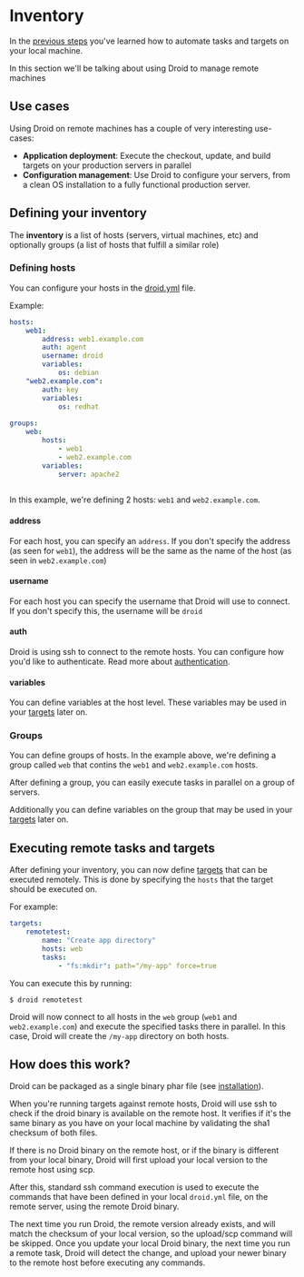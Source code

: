 # Inventory

In the [previous steps](targets) you've learned how to automate tasks and targets on your local machine.

In this section we'll be talking about using Droid to manage remote machines

## Use cases

Using Droid on remote machines has a couple of very interesting use-cases:

* **Application deployment**: Execute the checkout, update, and build targets on your production servers in parallel
* **Configuration management**: Use Droid to configure your servers, from a clean OS installation to a fully functional production server.

## Defining your inventory

The **inventory** is a list of hosts (servers, virtual machines, etc) and optionally groups (a list of hosts that fulfill a similar role)

### Defining hosts

You can configure your hosts in the [droid.yml](droid-yml) file.

Example:
```yaml
hosts:
    web1:
        address: web1.example.com
        auth: agent
        username: droid
        variables:
            os: debian
    "web2.example.com":
        auth: key
        variables:
            os: redhat
    
groups:
    web:
        hosts:
            - web1
            - web2.example.com
        variables:
            server: apache2
        
```

In this example, we're defining 2 hosts: `web1` and `web2.example.com`.

#### address

For each host, you can specify an `address`. If you don't specify the address (as seen for `web1`), the address will be the same as the name of the host (as seen in `web2.example.com`)

#### username

For each host you can specify the username that Droid will use to connect. If you don't specify this, the username will
be `droid`

#### auth

Droid is using ssh to connect to the remote hosts. You can configure how you'd like to authenticate. Read more about [authentication](authentication).

#### variables

You can define variables at the host level. These variables may be used in your [targets](targets) later on.

### Groups

You can define groups of hosts. In the example above, we're defining a group called `web` that contins the `web1` and `web2.example.com` hosts.

After defining a group, you can easily execute tasks in parallel on a group of servers.

Additionally you can define variables on the group that may be used in your [targets](targets) later on.


## Executing remote tasks and targets

After defining your inventory, you can now define [targets](targets) that can be executed remotely. This is done by specifying the `hosts` that the target should be executed on.

For example:

```yaml
targets:
    remotetest:
        name: "Create app directory"
        hosts: web
        tasks:
            - "fs:mkdir": path="/my-app" force=true
```

You can execute this by running:

    $ droid remotetest
    
Droid will now connect to all hosts in the `web` group (`web1` and `web2.example.com`) and execute the specified tasks
there in parallel. In this case, Droid will create the `/my-app` directory on both hosts.


## How does this work?

Droid can be packaged as a single binary phar file  (see [installation](installation)).

When you're running targets against remote hosts, Droid will use ssh to check if the droid binary is available on the remote host. It verifies if it's the same binary as you have on your local machine by validating the sha1 checksum of both files.

If there is no Droid binary on the remote host, or if the binary is different from your local binary, Droid will first upload your local version to the remote host using scp.

After this, standard ssh command execution is used to execute the commands that have been defined in your local `droid.yml` file, on the remote server, using the remote Droid binary.

The next time you run Droid, the remote version already exists, and will match the checksum of your local version, so the upload/scp command will be skipped. Once you update your local Droid binary, the next time you run a remote task, Droid will detect the change, and upload your newer binary to the remote host before executing any commands.
